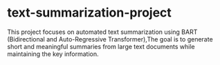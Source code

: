 # text-summarization-project
This project focuses on automated text summarization using BART (Bidirectional and Auto-Regressive Transformer),The goal is to generate short  and meaningful summaries from large text documents while maintaining the key information.
